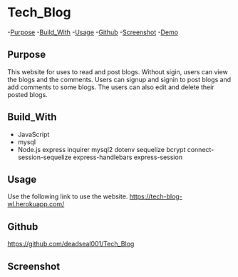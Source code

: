 # Tech_Blog

-[Purpose](#Purpose) -[Build_With](#Build_With) -[Usage](#Usage) -[Github](#Github) -[Screenshot](#Screenshot) -[Demo](#Demo)

## Purpose

This website for uses to read and post blogs. Without sigin, users can view the blogs and the comments. Users can signup and signin to post blogs and add comments to some blogs. The users can also edit and delete their posted blogs.

## Build_With

- JavaScript
- mysql
- Node.js
  express
  inquirer
  mysql2
  dotenv
  sequelize
  bcrypt
  connect-session-sequelize
  express-handlebars
  express-session

## Usage

Use the following link to use the website.
https://tech-blog-wl.herokuapp.com/

## Github

https://github.com/deadseal001/Tech_Blog

## Screenshot

